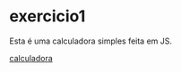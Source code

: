 # exercicio1
 Esta é uma calculadora simples feita em JS.

 <a href="https://tonetlucas.github.io/exercicio1/exercicio.html">calculadora</a>
